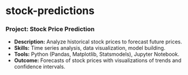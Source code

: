 # stock-predictions

### Project: Stock Price Prediction

- **Description:** Analyze historical stock prices to forecast future prices.
- **Skills:** Time series analysis, data visualization, model building.
- **Tools:** Python (Pandas, Matplotlib, Statsmodels), Jupyter Notebook.
- **Outcome:** Forecasts of stock prices with visualizations of trends and confidence intervals.
